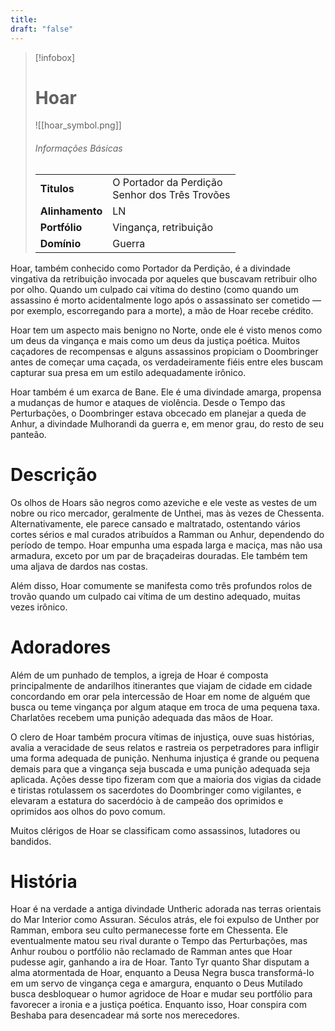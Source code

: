 ```yaml
---
title: 
draft: "false"
---
```

> [!infobox]
> # Hoar
> ![[hoar_symbol.png]]
> ###### Informações Básicas
> | | |
> | ---- | ---- |
> | **Titulos** | O Portador da Perdição<br/>Senhor dos Três Trovões |
> | **Alinhamento** | LN |
> | **Portfólio** | Vingança, retribuição |
> | **Domínio** | Guerra |

Hoar, também conhecido como Portador da Perdição, é a divindade vingativa da retribuição invocada por aqueles que buscavam retribuir olho por olho. Quando um culpado cai vítima do destino (como quando um assassino é morto acidentalmente logo após o assassinato ser cometido — por exemplo, escorregando para a morte), a mão de Hoar recebe crédito.

Hoar tem um aspecto mais benigno no Norte, onde ele é visto menos como um deus da vingança e mais como um deus da justiça poética. Muitos caçadores de recompensas e alguns assassinos propiciam o Doombringer antes de começar uma caçada, os verdadeiramente fiéis entre eles buscam capturar sua presa em um estilo adequadamente irônico.

Hoar também é um exarca de Bane. Ele é uma divindade amarga, propensa a mudanças de humor e ataques de violência. Desde o Tempo das Perturbações, o Doombringer estava obcecado em planejar a queda de Anhur, a divindade Mulhorandi da guerra e, em menor grau, do resto de seu panteão.

# Descrição
Os olhos de Hoars são negros como azeviche e ele veste as vestes de um nobre ou rico mercador, geralmente de Unthei, mas às vezes de Chessenta. Alternativamente, ele parece cansado e maltratado, ostentando vários cortes sérios e mal curados atribuídos a Ramman ou Anhur, dependendo do período de tempo. Hoar empunha uma espada larga e maciça, mas não usa armadura, exceto por um par de braçadeiras douradas. Ele também tem uma aljava de dardos nas costas.

Além disso, Hoar comumente se manifesta como três profundos rolos de trovão quando um culpado cai vítima de um destino adequado, muitas vezes irônico.

# Adoradores
Além de um punhado de templos, a igreja de Hoar é composta principalmente de andarilhos itinerantes que viajam de cidade em cidade concordando em orar pela intercessão de Hoar em nome de alguém que busca ou teme vingança por algum ataque em troca de uma pequena taxa. Charlatões recebem uma punição adequada das mãos de Hoar.

O clero de Hoar também procura vítimas de injustiça, ouve suas histórias, avalia a veracidade de seus relatos e rastreia os perpetradores para infligir uma forma adequada de punição. Nenhuma injustiça é grande ou pequena demais para que a vingança seja buscada e uma punição adequada seja aplicada. Ações desse tipo fizeram com que a maioria dos vigias da cidade e tiristas rotulassem os sacerdotes do Doombringer como vigilantes, e elevaram a estatura do sacerdócio à de campeão dos oprimidos e oprimidos aos olhos do povo comum.

Muitos clérigos de Hoar se classificam como assassinos, lutadores ou bandidos.

# História
Hoar é na verdade a antiga divindade Untheric adorada nas terras orientais do Mar Interior como Assuran. Séculos atrás, ele foi expulso de Unther por Ramman, embora seu culto permanecesse forte em Chessenta. Ele eventualmente matou seu rival durante o Tempo das Perturbações, mas Anhur roubou o portfólio não reclamado de Ramman antes que Hoar pudesse agir, ganhando a ira de Hoar. Tanto Tyr quanto Shar disputam a alma atormentada de Hoar, enquanto a Deusa Negra busca transformá-lo em um servo de vingança cega e amargura, enquanto o Deus Mutilado busca desbloquear o humor agridoce de Hoar e mudar seu portfólio para favorecer a ironia e a justiça poética. Enquanto isso, Hoar conspira com Beshaba para desencadear má sorte nos merecedores.